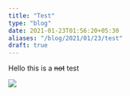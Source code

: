 ```yaml
---
title: "Test"
type: "blog"
date: 2021-01-23T01:56:20+05:30
aliases: "/blog/2021/01/23/test"
draft: true
---
```


Hello this is a ~~not~~ test


![](https://lh3.googleusercontent.com/7zdU5CSwB9s2B22FAPmpqohXF4kDOI9GrLWDIjLEnsCuNUrzbRUsC2kqNow6OuCFuykhd2Suy3p0JfWrfH12Gj2rX4volzOP2HCuFG6Orje4eQHMk_-3BmFr80UWjFTzhpmmd3qA0iYkaUnyhX3PIxUuIgfxeTjHxNHKQf46DMVY4OV_oZ9eV5pPBY4VdBhzfsjPRnFkuSPo8-kuAT1dMPubwTBB8HUekm3GgPR24vHkllmFVcaSFBwrZpmEcSl1_xvsr_U4x7KHw7MOfYQT-0TOb8KIJzi30IfWBIiUUSShyMj-20-oUGs3u2go7qLn8AaLVqWUr3TIZl4eO_rqnehMtjZFj9WTdH-F-aWn3XGlDD2W7iIjAJ3-WTqNmhv6YYrcvAgM_YRXGQznbn8UBEklLy7TkmTyJ-Ypy76N9zt6on-qVFFU24Zcdsn0Vp3w1hDtfjD3fvt6uilTCLbGMn7sOFeUeHMRvWm1-DbYIQ2yFryvZa8kB7Tobzmyw2Dn2QH8CqjiELfoGYgFD6rSQjpV4Wrf0aF-gHHRDCfCYFKljfapTp6AFzYJfICjSGoQblf8dZDfnmEAayQFSAd05G2A299dpH_GCC06y4h2bIUy_UPI88gjprtSrM3JjEp4tpWm8MXv9A2dXI2YdfyPt3gPMpgUfjw4nmdav8VHTA=s500)

